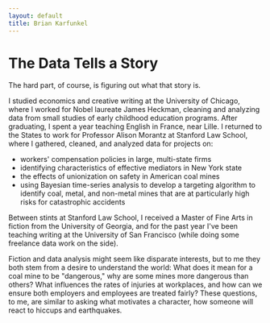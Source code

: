 ```yaml
---
layout: default
title: Brian Karfunkel
---
```


# The Data Tells a Story

The hard part, of course, is figuring out what that story is.

I studied economics and creative writing at the University of Chicago, where I worked for Nobel laureate James Heckman, cleaning and analyzing data from small studies of early childhood education programs. After graduating, I spent a year teaching English in France, near Lille. I returned to the States to work for Professor Alison Morantz at Stanford Law School, where I gathered, cleaned, and analyzed data for projects on:

+ workers' compensation policies in large, multi-state firms
+ identifying characteristics of effective mediators in New York state
+ the effects of unionization on safety in American coal mines
+ using Bayesian time-series analysis to develop a targeting algorithm to identify coal, metal, and non-metal mines that are at particularly high risks for catastrophic accidents

Between stints at Stanford Law School, I received a Master of Fine Arts in fiction from the University of Georgia, and for the past year I've been teaching writing at the University of San Francisco (while doing some freelance data work on the side).

Fiction and data analysis might seem like disparate interests, but to me they both stem from a desire to understand the world: What does it mean for a coal mine to be "dangerous," why are some mines more dangerous than others? What influences the rates of injuries at workplaces, and how can we ensure both employers and employees are treated fairly? These questions, to me, are similar to asking what motivates a character, how someone will react to hiccups and earthquakes.